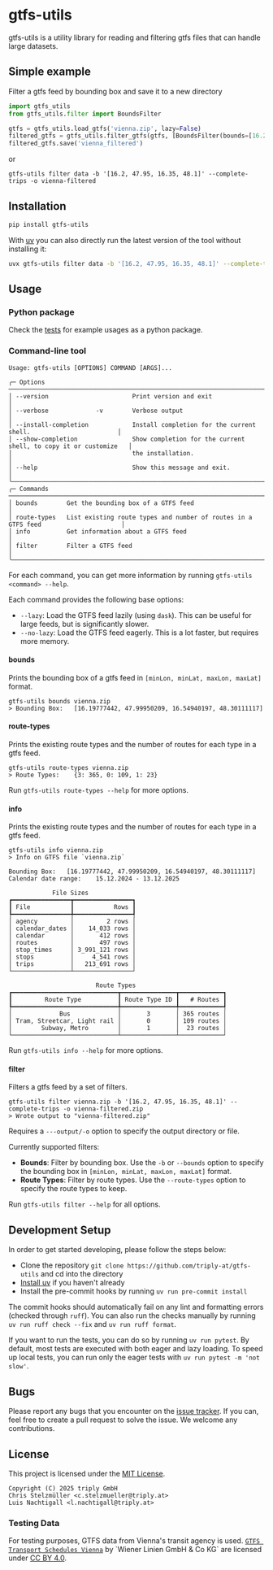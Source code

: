 # gtfs-utils

gtfs-utils is a utility library for reading and filtering gtfs files that can handle large datasets.

## Simple example

Filter a gtfs feed by bounding box and save it to a new directory

```python
import gtfs_utils
from gtfs_utils.filter import BoundsFilter

gtfs = gtfs_utils.load_gtfs('vienna.zip', lazy=False)
filtered_gtfs = gtfs_utils.filter_gtfs(gtfs, [BoundsFilter(bounds=[16.2, 47.95, 16.35, 48.1], complete_trips=True)])
filtered_gtfs.save('vienna_filtered')
```

or 

```shell
gtfs-utils filter data -b '[16.2, 47.95, 16.35, 48.1]' --complete-trips -o vienna-filtered
```

## Installation

```bash
pip install gtfs-utils
```

With [uv](https://docs.astral.sh/uv) you can also directly run the latest version of the tool without installing it:

```bash
uvx gtfs-utils filter data -b '[16.2, 47.95, 16.35, 48.1]' --complete-trips -o vienna-filtered
```

## Usage

### Python package

Check the [tests](tests) for example usages as a python package.

### Command-line tool

```
Usage: gtfs-utils [OPTIONS] COMMAND [ARGS]...

╭─ Options ────────────────────────────────────────────────────────────────────────────────────────╮
│ --version                       Print version and exit                                           │
│ --verbose             -v        Verbose output                                                   │
│ --install-completion            Install completion for the current shell.                        │
│ --show-completion               Show completion for the current shell, to copy it or customize   │
│                                 the installation.                                                │
│ --help                          Show this message and exit.                                      │
╰──────────────────────────────────────────────────────────────────────────────────────────────────╯
╭─ Commands ───────────────────────────────────────────────────────────────────────────────────────╮
│ bounds        Get the bounding box of a GTFS feed                                                │
│ route-types   List existing route types and number of routes in a GTFS feed                      │
│ info          Get information about a GTFS feed                                                  │
│ filter        Filter a GTFS feed                                                                 │
╰──────────────────────────────────────────────────────────────────────────────────────────────────╯
```

For each command, you can get more information by running `gtfs-utils <command> --help`.

Each command provides the following base options:

- `--lazy`: Load the GTFS feed lazily (using `dask`). This can be useful for large feeds, but is significantly slower.
- `--no-lazy`: Load the GTFS feed eagerly. This is a lot faster, but requires more memory.

#### bounds

Prints the bounding box of a gtfs feed in `[minLon, minLat, maxLon, maxLat]` format.

```shell
gtfs-utils bounds vienna.zip
> Bounding Box:   [16.19777442, 47.99950209, 16.54940197, 48.30111117]
```

#### route-types

Prints the existing route types and the number of routes for each type in a gtfs feed.

```shell
gtfs-utils route-types vienna.zip
> Route Types:    {3: 365, 0: 109, 1: 23}
```

Run `gtfs-utils route-types --help` for more options.

#### info

Prints the existing route types and the number of routes for each type in a gtfs feed.

```shell
gtfs-utils info vienna.zip
> Info on GTFS file `vienna.zip`

Bounding Box:   [16.19777442, 47.99950209, 16.54940197, 48.30111117]
Calendar date range:    15.12.2024 - 13.12.2025

            File Sizes
┏━━━━━━━━━━━━━━━━┳━━━━━━━━━━━━━━━━┓
┃ File           ┃           Rows ┃
┡━━━━━━━━━━━━━━━━╇━━━━━━━━━━━━━━━━┩
│ agency         │         2 rows │
│ calendar_dates │    14_033 rows │
│ calendar       │       412 rows │
│ routes         │       497 rows │
│ stop_times     │ 3_991_121 rows │
│ stops          │     4_541 rows │
│ trips          │   213_691 rows │
└────────────────┴────────────────┘

                        Route Types
┏━━━━━━━━━━━━━━━━━━━━━━━━━━━━━┳━━━━━━━━━━━━━━━┳━━━━━━━━━━━━┓
┃         Route Type          ┃ Route Type ID ┃   # Routes ┃
┡━━━━━━━━━━━━━━━━━━━━━━━━━━━━━╇━━━━━━━━━━━━━━━╇━━━━━━━━━━━━┩
│             Bus             │       3       │ 365 routes │
│ Tram, Streetcar, Light rail │       0       │ 109 routes │
│        Subway, Metro        │       1       │  23 routes │
└─────────────────────────────┴───────────────┴────────────┘
```

Run `gtfs-utils info --help` for more options.

#### filter

Filters a gtfs feed by a set of filters.

```shell
gtfs-utils filter vienna.zip -b '[16.2, 47.95, 16.35, 48.1]' --complete-trips -o vienna-filtered.zip
> Wrote output to "vienna-filtered.zip"
```

Requires a `---output/-o` option to specify the output directory or file.

Currently supported filters:

- **Bounds**: Filter by bounding box. Use the `-b` or `--bounds` option to specify the bounding box in `[minLon, minLat, maxLon, maxLat]` format.
- **Route Types**: Filter by route types. Use the `--route-types` option to specify the route types to keep.

Run `gtfs-utils filter --help` for all options.

## Development Setup

In order to get started developing, please follow the steps below:

- Clone the repository `git clone https://github.com/triply-at/gtfs-utils` and cd into the directory
- [Install uv](https://docs.astral.sh/uv/getting-started/installation/) if you haven't already
- Install the pre-commit hooks by running `uv run pre-commit install`

The commit hooks should automatically fail on any lint and formatting errors (checked through `ruff`).
You can also run the checks manually by running `uv run ruff check --fix` and `uv run ruff format`.

If you want to run the tests, you can do so by running `uv run pytest`.
By default, most tests are executed with both eager and lazy loading. 
To speed up local tests, you can run only the eager tests with  `uv run pytest -m 'not slow'`.


## Bugs

Please report any bugs that you encounter on the [issue tracker](https://github.com/triply-at/gtfs-utils/issues).
If you can, feel free to create a pull request to solve the issue. We welcome any contributions.

## License 

This project is licensed under the [MIT License](LICENSE).

```
Copyright (C) 2025 triply GmbH
Chris Stelzmüller <c.stelzmueller@triply.at>
Luis Nachtigall <l.nachtigall@triply.at>
```

### Testing Data

For testing purposes, GTFS data from Vienna's transit agency is used. [`GTFS Transport Schedules Vienna`]([https://data.gv.at/](https://www.data.gv.at/katalog/dataset/ab4a73b6-1c2d-42e1-b4d9-049e04889cf0)) by `Wiener Linien GmbH & Co KG` are licensed under [CC BY 4.0](https://creativecommons.org/licenses/by/4.0/).